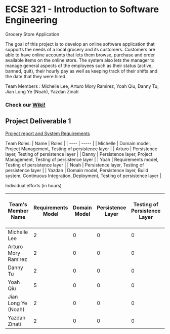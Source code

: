 # ECSE 321 - Introduction to Software Engineering

Grocery Store Application

The goal of this project is to develop an online software application that supports the needs of a local grocery and its customers. Customers are able to have online accounts that lets them browse, purchase and order available items on the online store. The system also lets the manager to manage general aspects of the employees such as their status (active, banned, quit), their hourly pay as well as keeping track of their shifts and the date that they were hired. 

Team Members : Michelle Lee, Arturo Mory Ramirez, Yoah Qiu, Danny Tu, Jian Long Ye (Noah), Yazdan Zinati <br/>

### Check our [Wiki!](https://github.com/McGill-ECSE321-Winter2022/project-group-group-16/wiki)
## Project Deliverable 1

[Project report and System Requirements](https://github.com/McGill-ECSE321-Winter2022/project-group-group-16/wiki/Deliverable-1)

Team Roles:
| Name | Roles |
| ---- | ----- |
| Michelle |  Domain model, Project Management, Testing of persistence layer  |
| Arturo  | Persistence layer, Testing of persistence layer  |
| Danny |  Persistence layer, Project Management, Testing of persistence layer |
| Yoah  |  Requirements model, Testing of persistence layer  |
| Noah  |  Persistence layer, Testing of persistence layer |
| Yazdan |  Domain model, Persistence layer, Build system, Continuous Integration, Deployment, Testing of persistence layer  |


Individual efforts (in hours)

| Team's Member Name | Requirements Model | Domain Model | Persistence Layer | Testing of Persistence Layer | Build System and Continuous Integration | Project Management and Project Report |
|---------------------|--------------------------------------------|-------------------------------------|---------------------------------------------------|---------------------------------------------------|----------------|-------|
| Michelle Lee        | 2                                         | 0                                   | 0                                                | 0                                                 | 0              | 0    |
| Arturo Mory Ramirez | 2                                         | 0                                   | 0                                                | 0                                                 | 0              | 0    |
| Danny Tu            | 2                                        | 0                                   | 0                                                | 0                                                 | 0              | 0    |
| Yoah Qiu            | 5                                        | 0                                   | 0                                                | 0                                                 | 0              | 0    |
| Jian Long Ye (Noah) | 2                                         | 0                                   | 0                                                | 0                                                 | 0              | 0    |
| Yazdan Zinati | 2                                         | 0                                   | 0                                                | 0                                                 | 0              | 0    |
